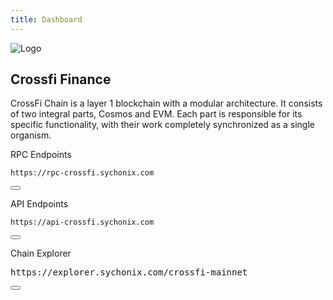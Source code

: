 ```yaml
---
title: Dashboard
---
```


<!-- Overview Section -->
<div class="dashboard-overview p-6 bg-gray-900 rounded-lg mb-2"> <!-- Changed mb-6 to mb-2 -->
  <div class="flex flex-col items-center">
    <!-- Update the image source path and add Tailwind classes for resizing and rounding -->
    <img src="/img/crossfi.jpg" alt="Logo" class="dashboard-logo mb-2 w-24 h-24 rounded-full" />
    <h2 class="text-xl font-bold text-white mb-1">Crossfi Finance</h2>
    <p class="text-left text-sm	 text-gray-300 mb-1"> <!-- Changed mb-2 to mb-1 -->
CrossFi Chain is a layer 1 blockchain with a modular architecture. It consists of two integral parts, Cosmos and EVM. Each part is responsible for its specific functionality, with their work completely synchronized as a single organism.
    </p>
  </div>
</div>

<label class="block mt-1 mb-1">RPC Endpoints</label> <!-- Added mt-1 mb-1 to adjust spacing -->
<div class="code-block-wrapper">
  <pre><code>https://rpc-crossfi.sychonix.com</code></pre>
  <button class="copy-btn"><i class="fas fa-copy"></i></button>
</div>


  <label>API Endpoints</label>
  <div class="code-block-wrapper">
  <pre><code>https://api-crossfi.sychonix.com</code></pre>
  <button class="copy-btn"><i class="fas fa-copy"></i></button>
</div>

  <label>Chain Explorer</label>
  <div class="code-block-wrapper">
  <pre><code></code>https://explorer.sychonix.com/crossfi-mainnet</pre>
  <button class="copy-btn"><i class="fas fa-copy"></i></button>
</div>


